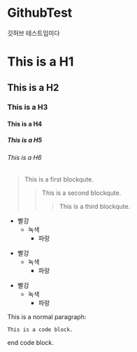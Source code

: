 # GithubTest
깃허브 테스트임미다

# This is a H1
## This is a H2
### This is a H3
#### This is a H4
##### This is a H5
###### This is a H6


> This is a first blockqute.
>	> This is a second blockqute.
>	>	> This is a third blockqute.


* 빨강
  * 녹색
    * 파랑

+ 빨강
  + 녹색
    + 파랑

- 빨강
  - 녹색
    - 파랑

This is a normal paragraph:

    This is a code block.
    
end code block.
